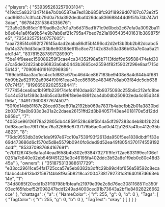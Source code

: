 {
  "players": {
    "539395263257903104": "419dc5a8321347f48e7b0b6587ae7ed13b6858fc93f18929d07107c673e2f5cad6681c7c3fc4b79d0a7fda392dedbaf426dca836688444d9f51b74b747a13dae",
    "667842315364335676": "23a5e28d85dc16f9ad8e2c7d1a7b6d315ad1f71c9d0bcb2c67efa0a3092ba11b6e84e1a6f6a9b54e9b7ab8ef21c795a47bed7d21a1905435401631b389875fe5",
    "735432575140757605": "aaa7285f4c692f276f45a4ad2eaba86df5bf496cd2d2e13b3bb2b82dcabc59a14c37c9dd3dad33b8e90398e615c8ce72142c83c53a386b63a7e0aa5a21afd1d4",
    "837815287897128990": "5be14f9eeec156089259f3cae4ca34352f98a5b7113fddf9d59588474efd30a7ca5de02d23abb66833a6ab0443b3665ce25594f82f5902f296e8aaf715d5b143",
    "709094619161296939": "f69cb6f4aa3ac1cc4cc1d883c67bc46d4ce867183be9408e8a4df44b4f6815b09b2a629192a6964f90f61eae43ec86985e483467e8ab03f84dc5db63807c74f3",
    "919665092025528441": "777454cea6ac1b19ffb239f74efc4f40daa6212b9375093c255b8c212efd8be5c44c531af393c3a6b5cd3a196f8e6e48912ca4db0db250902eda4c65d348f56a",
    "349173600877674507": "50f0d14db81f87c28ced03ee801a2192bb069a7837b4abcfbb2b01a3830bd2b0377da0b933d3e31a2c2daee26151ffd2d3b94057143ea4018170e5d12ddb958c",
    "7": "4052ce96126f78a22805db448591528c68f5b14a5df297383c4eb8b12b2240d98caefbc79f175bc76a32666e8737176b6ae0ad0d4f2a1267a41bc412e35b4823",
    "8": "76dc9553db3b9c1de9f97e67cc10a7539f93f2613da950f5ee1839dbdf1f33e69d473686d6c1570d5d8e5579b0940fc6ded9d52ea49f80543701745591924ddf",
    "853370987684167691": "e7b1126743c6afaa14eaa1658b4b302e938473271f9fe7f2ae633199ec106ef0251a7c840c02eb546f451225e3c46195fa402ddc3b52a8e1f9eb0c80c48d345a"
  },
  "owners": {
    "351875313388617729": "e33cc29611ce54fa1725cca57e5eb8382b3dffc29b99d4bf656a58592c8ecafdabc4cb613bd2f597f4bb8f9a5b8218ca20047381792731c81640187d663eb14e",
    "1": "34d8085f20cdd1b31f19798bfbfeafe21979e39e2c8d76ec3081168511c350f93ecf65febef52f098247bdd1249ad4003ced91b73643a2bf1e84928226662cce"
  },
  "chattags": {
    "a": {
      "NameColor": {
        "r": 255,
        "g": 0,
        "b": 0
      },
      "Tags": [
        {
          "TagColor": {
            "r": 255,
            "g": 0,
            "b": 0
          },
          "TagText": "okay"
        }
      ]
    }
  }
}
